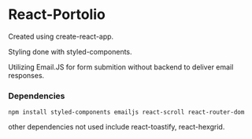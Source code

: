 # React-Portolio

Created using create-react-app.

Styling done with styled-components.

Utilizing Email.JS for form submition without backend to deliver email responses.

### Dependencies

`npm install styled-components emailjs react-scroll react-router-dom `

other dependencies not used include react-toastify, react-hexgrid.
